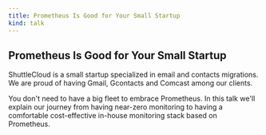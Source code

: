 ```yaml
---
title: Prometheus Is Good for Your Small Startup
kind: talk
---
```


## Prometheus Is Good for Your Small Startup

ShuttleCloud is a small startup specialized in email and contacts migrations.
We are proud of having Gmail, Gcontacts and Comcast among our clients.

You don't need to have a big fleet to embrace Prometheus. In this talk we'll
explain our journey from having near-zero monitoring to having a comfortable
cost-effective in-house monitoring stack based on Prometheus.

